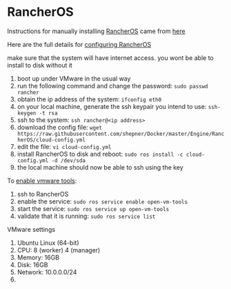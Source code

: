 # RancherOS

Instructions for manually installing [RancherOS](https://rancher.com/rancher-os/) came from [here](https://sdbrett.com/BrettsITBlog/2017/01/rancheros-installing-to-hard-disk/)

Here are the full details for [configuring RancherOS](https://rancher.com/docs/os/configuration/)

make sure that the system will have internet access.  you wont be able to install to disk without it

1.  boot up under VMware in the usual way
2.  run the following command and change the password:  ```sudo passwd rancher```
3.  obtain the ip address of the system:  ```ifconfig eth0```
4.  on your local machine, generate the ssh keypair you intend to use:  ```ssh-keygen -t rsa```
5.  ssh to the system:  ```ssh rancher@<ip address>```
6.  download the config file: ```wget https://raw.githubusercontent.com/shepner/Docker/master/Engine/RancherOS/cloud-config.yml```
7.  edit the file:  ```vi cloud-config.yml```
8.  install RancherOS to disk and reboot:  ```sudo ros install -c cloud-config.yml -d /dev/sda```
9.  the local machine should now be able to ssh using the key

To [enable vmware tools](http://rancher.com/docs/os/system-services/adding-system-services/):
1.  ssh to RancherOS
2.  enable the service:  ```sudo ros service enable open-vm-tools```
3.  start the service:  ```sudo ros service up open-vm-tools```
4.  validate that it is running:  ```sudo ros service list ```

VMware settings
1.  Ubuntu Linux (64-bit)
2.  CPU: 8 (worker) 4 (manager)
3.  Memory:  16GB
4.  Disk:  16GB
5.  Network: 10.0.0.0/24
6.  
